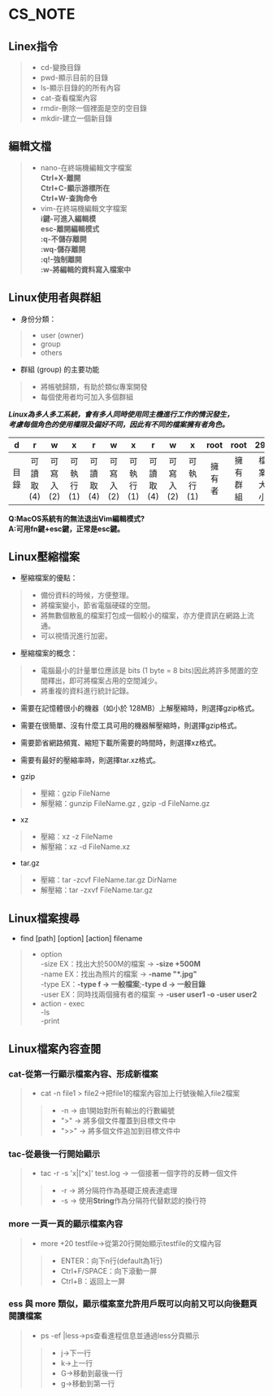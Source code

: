 # CS_NOTE 
## Linex指令
> * cd-變換目錄  
> * pwd-顯示目前的目錄  
> * ls-顯示目錄的的所有內容  
> * cat-查看檔案內容  
> * rmdir-刪除一個裡面是空的空目錄  
> * mkdir-建立一個新目錄  
## 編輯文檔
> * nano-在終端機編輯文字檔案   
> **Ctrl+X-離開**  
> **Ctrl+C-顯示游標所在**  
> **Ctrl+W-查詢命令**  
> * vim-在終端機編輯文字檔案  
> **i鍵-可進入編輯模**  
> **esc-離開編輯模式**  
> **:q-不儲存離開**   
> **:wq-儲存離開**  
> **:q!-強制離開**   
> **:w-將編輯的資料寫入檔案中**  
## Linux使用者與群組  
* 身份分類：  
> * user (owner)  
> * group  
> * others	
* 群組 (group) 的主要功能  
> * 將帳號歸類，有助於類似專案開發  
> * 每個使用者均可加入多個群組  

**_Linux為多人多工系統，會有多人同時使用同主機進行工作的情況發生，  
考慮每個角色的使用權限及偏好不同，因此有不同的檔案擁有者角色。_**  

| d | r | w | x | r | w | x | r | w | x | root | root | 293 | test.txt |
|:-------:|:------:|:------:|:-------:|:------:|:------:|:-------:|:------:|:------:|:-------:|:------:|:------:|:-------:|:-----:|
| 目錄   | 可讀取(4) | 可寫入(2) | 可執行(1) | 可讀取(4) | 可寫入(2) | 可執行(1) | 可讀取(4) | 可寫入(2) |  可執行(1)  |  擁有者  |  擁有群組  | 檔案大小   |  檔案名稱  |  

**Q:MacOS系統有的無法退出Vim編輯模式?  
A:可用fn鍵+esc鍵，正常是esc鍵。**  

## Linux壓縮檔案  
* 壓縮檔案的優點：  
> * 備份資料的時候，方便整理。  
> * 將檔案變小，節省電腦硬碟的空間。  
> * 將無數個散亂的檔案打包成一個較小的檔案，亦方便資訊在網路上流通。  
> * 可以視情況進行加密。  
* 壓縮檔案的概念：  
> * 電腦最小的計量單位應該是 bits (1 byte = 8 bits)因此將許多閒置的空間釋出，即可將檔案占用的空間減少。  
> * 將重複的資料進行統計記錄。


* 需要在記憶體很小的機器（如小於 128MB）上解壓縮時，則選擇gzip格式。
* 需要在很簡單、沒有什麼工具可用的機器解壓縮時，則選擇gzip格式。
* 需要節省網路頻寬、縮短下載所需要的時間時，則選擇xz格式。
* 需要有最好的壓縮率時，則選擇tar.xz格式。 
 
* gzip
> * 壓縮：gzip FileName
> * 解壓縮：gunzip FileName.gz , gzip -d FileName.gz

* xz  
> * 壓縮：xz -z FileName  
> * 解壓縮：xz -d FileName.xz

* tar.gz
> * 壓縮：tar -zcvf FileName.tar.gz DirName
> * 解壓縮：tar -zxvf FileName.tar.gz  

## Linux檔案搜尋  
* find [path] [option] [action] filename  
> * option  
> -size EX：找出大於500M的檔案 → **-size +500M**  
> -name EX：找出為照片的檔案 → **-name "*.jpg"**  
> -type EX：**-type f → 一般檔案**;**-type d → 一般目錄**  
> -user EX：同時找兩個擁有者的檔案 → **-user user1 -o -user user2**  
>  * action - exec  
>  -ls  
>  -print  

## Linux檔案內容查閱  
### cat-從第一行顯示檔案內容、形成新檔案  
> * cat -n file1 > file2→把file1的檔案內容加上行號後輸入file2檔案  
>> * -n → 由1開始對所有輸出的行數編號  
>> * ">" → 將多個文件覆蓋到目標文件中  
>> * ">>" → 將多個文件追加到目標文件中

### tac-從最後一行開始顯示  
> * tac -r -s 'x\|[^x]' test.log → 一個接著一個字符的反轉一個文件   
>> * -r → 將分隔符作為基礎正規表達處理  
>> * -s → 使用**String**作為分隔符代替默認的換行符

### more 一頁一頁的顯示檔案內容  
> * more +20 testfile→從第20行開始顯示testfile的文檔內容  
>> * ENTER：向下n行(default為1行)  
>> * Ctrl+F/SPACE：向下滾動一屏  
>> * Ctrl+B：返回上一屏

### ess 與 more 類似，顯示檔案室允許用戶既可以向前又可以向後翻頁閱讀檔案  
> * ps -ef |less→ps查看進程信息並通過less分頁顯示	   
>> * j→下一行  
>> * k→上一行  
>> * G→移動到最後一行  
>> * g→移動到第一行









